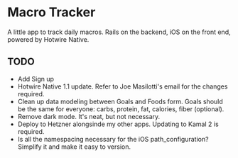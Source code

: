 # Macro Tracker

A little app to track daily macros. Rails on the backend, iOS on the front end, powered by Hotwire Native.

## TODO

- Add Sign up
- Hotwire Native 1.1 update. Refer to Joe Masilotti's email for the changes required.
- Clean up data modeling between Goals and Foods form. Goals should be the same for everyone: carbs, protein, fat, calories, fiber (optional).
- Remove dark mode. It's neat, but not necessary.
- Deploy to Hetzner alongsinde my other apps. Updating to Kamal 2 is required.
- Is all the namespacing necessary for the iOS path_configuration? Simplify it and make it easy to version.
